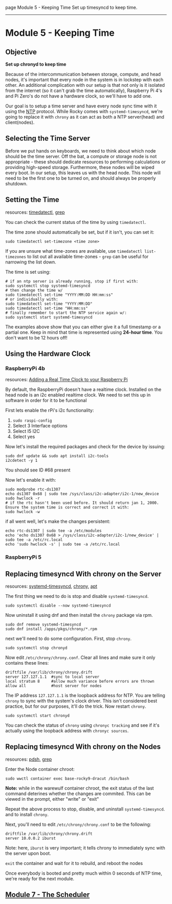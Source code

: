page
Module 5 - Keeping Time
Set up timesyncd to keep time.

---

# Module 5 - Keeping Time

## Objective

**Set up chronyd to keep time**

Because of the intercommunication between storage, compute, and head nodes, it's important that every node in the system is in lockstep with each other. An additional complication with our setup is that not only is it isolated from the internet (so it can't grab the time automatically), Raspberry Pi 4's and Pi Zero's do not have a hardware clock, so we'll have to add one.

Our goal is to setup a time server and have every node sync time with it using the [NTP](https://en.wikipedia.org/wiki/Network_Time_Protocol) protocol. While Rocky comes with `systemd-timesyncd`, we're going to replace it with `chrony` as it can act as both a NTP server(head) and client(nodes).

## Selecting the Time Server

Before we put hands on keyboards, we need to think about which node should be the time server. Off the bat, a compute or storage node is not appropriate - these should dedicate resources to performing calculations or providing high-speed storage. Furthermore, these nodes will be wiped every boot. In our setup, this leaves us with the head node. This node will need to be the first one to be turned on, and should always be properly shutdown.

## Setting the Time

<span class="small">resources:
[timedatectl](https://www.freedesktop.org/software/systemd/man/timedatectl.html),
[grep](https://linux.die.net/man/1/grep)
</span>

You can check the current status of the time by using `timedatectl`.

The time zone should automatically be set, but if it isn't, you can set it:

```
sudo timedatectl set-timezone <time zone>
```

If you are unsure what time-zones are available, use `timedatectl list-timezones` to list out all available time-zones - `grep` can be useful for narrowing the list down.

The time is set using:

```
# if an ntp server is already running, stop if first with:
sudo systemctl stop systemd-timesyncd
# then change the time w/
sudo timedatectl set-time "YYYY:MM:DD HH:mm:ss"
# or individually with: 
sudo timedatectl set-time "YYYY:MM:DD"
sudo timedatectl set-time "HH:mm:ss"
# finally remember to start the NTP service again w/:
sudo systemctl start systemd-timesyncd
```

The examples above show that you can either give it a full timestamp or a partial one. Keep in mind that time is represented using **24-hour time**. You don't want to be 12 hours off!

## Using the Hardware Clock

### RaspberryPi 4b
<span class="small">resources:
[Adding a Real Time Clock to your Raspberry Pi](https://thepihut.com/blogs/raspberry-pi-tutorials/17209332-adding-a-real-time-clock-to-your-raspberry-pi)
</span>

By default, the RaspberryPi doesn't have a realtime clock. Installed on the head node is an i2c enabled realtime clock. We need to set this up in software in order for it to be functional

First lets enable the rPi's i2c functionality:
1. `sudo raspi-config`
2. Select 3 Interface options
3. Select I5 I2C
4. Select yes

Now let's install the required packages and check for the device by issuing:
```
sudo dnf update && sudo apt install i2c-tools
i2cdetect -y 1
```
You should see ID #68 present

Now let's enable it with:
```
sudo modprobe rtc-ds1307
echo ds1307 0x68 | sudo tee /sys/class/i2c-adapter/i2c-1/new_device
sudo hwclock -r
# if the rtc hasn't been used before. It should return jan 1, 2000. Ensure the system time is correct and correct it with:
sudo hwclock -w
```
if all went well, let's make the changes persistent:
```
echo rtc-ds1307 | sudo tee -a /etc/modules
echo 'echo ds1307 0x68 > /sys/class/i2c-adapter/i2c-1/new_device' | sudo tee -a /etc/rc.local
echo 'sudo hwclock -s' | sudo tee -a /etc/rc.local
```

### RaspberryPi 5
<!-- TODO: RPi 5 HW Clock -->

## Replacing timesyncd With chrony on the Server

<span class="small">resources:
[systemd-timesyncd](https://wiki.archlinux.org/title/Systemd-timesyncd),
[chrony](https://chrony-project.org),
[apt](https://linux.die.net/man/8/apt)
</span>

The first thing we need to do is stop and disable `systemd-timesyncd`.
```
sudo systemctl disable --now systemd-timesyncd
```

Now uninstall it using dnf and then install the `chrony` package via rpm.
```
sudo dnf remove systemd-timesyncd
sudo dnf install /apps/pkgs/chrony/*.rpm
```

next we'll need to do some configuration. First, stop `chrony`.
```
sudo systemctl stop chronyd
```

Now edit `/etc/chrony/chrony.conf`. Clear all lines and make sure it only contains these lines:
```
driftfile /var/lib/chrony/chrony.drift
server 127.127.1.1  #sync to local server
local stratum 8     #allow much variance before errors are thrown
allow all           #host server for nodes
```
<!-- TODO: add an internet timesync server for head to sync w/ when connected to internet -->

The IP address `127.127.1.1` is the loopback address for NTP. You are telling `chrony` to sync with the system's clock driver. This isn't considered best practice, but for our purposes, it'll do the trick. Now restart `chrony`.
```
sudo systemctl start chronyd
```

You can check the status of `chrony` using `chronyc tracking` and see if it's actually using the loopback address with `chronyc sources`.

## Replacing timesyncd With chrony on the Nodes

<span class="small">resources:
[pdsh](https://linux.die.net/man/1/pdsh),
[grep](https://linux.die.net/man/1/grep)
</span>

Enter the Node container chroot:
```
sudo wwctl container exec base-rocky9-dracut /bin/bash
```

**Note:** while in the warewulf container chroot, the exit status of the last command deterines whether the changes are commited. This can be viewed in the prompt, either "write" or "exit"

Repeat the above process to stop, disable, and uninstall `systemd-timesyncd`. and to install `chrony`. 

Next, you'll need to edit `/etc/chrony/chrony.conf` to be the following:
```
driftfile /var/lib/chrony/chrony.drift
server 10.0.0.2 iburst
```

Note: here, `iburst` is very important; it tells chrony to immediately sync with the server upon boot.

`exit` the container and wait for it to rebuild, and reboot the nodes

Once everybody is booted and pretty much within 0 seconds of NTP time, we're ready for the next module.

## [Module 7 - The Scheduler](module-7)
